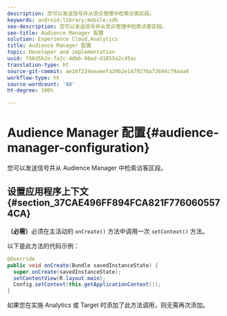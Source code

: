 ```yaml
---
description: 您可以发送信号并从受众管理中检索访客区段。
keywords: android;library;mobile;sdk
seo-description: 您可以发送信号并从受众管理中检索访客区段。
seo-title: Audience Manager 配置
solution: Experience Cloud,Analytics
title: Audience Manager 配置
topic: Developer and implementation
uuid: f68d5b2e-fa2c-4db6-98ad-d1855a2c45ac
translation-type: ht
source-git-commit: ae16f224eeaeefa29b2e1479270a72694c79aaa0
workflow-type: ht
source-wordcount: '88'
ht-degree: 100%

---
```



# Audience Manager 配置{#audience-manager-configuration}

您可以发送信号并从 Audience Manager 中检索访客区段。

## 设置应用程序上下文 {#section_37CAE496FF894FCA821F7760605574CA}

**（必需）**&#x200B;必须在主活动的 `onCreate()` 方法中调用一次 `setContext()` 方法。

以下是此方法的代码示例：

```java
@Override 
public void onCreate(Bundle savedInstanceState) { 
  super.onCreate(savedInstanceState); 
  setContentView(R.layout.main); 
  Config.setContext(this.getApplicationContext()); 
}
```

如果您在实施 Analytics 或 Target 时添加了此方法调用，则无需再次添加。
